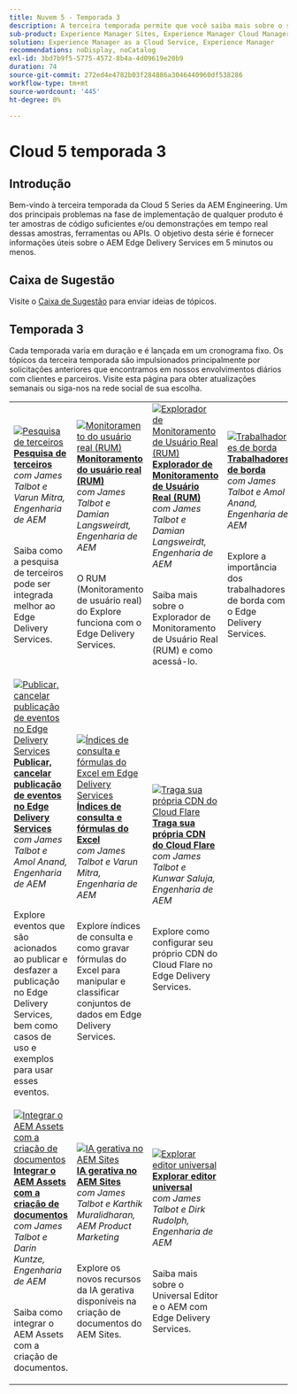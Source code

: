 ```yaml
---
title: Nuvem 5 - Temporada 3
description: A terceira temporada permite que você saiba mais sobre o serviço de entrega de borda do AEM por meio de entrevistas detalhadas com especialistas que trabalharam em projetos complicados
sub-product: Experience Manager Sites, Experience Manager Cloud Manager, Experience Manager Assets
solution: Experience Manager as a Cloud Service, Experience Manager
recommendations: noDisplay, noCatalog
exl-id: 3bd7b9f5-5775-4572-8b4a-4d09619e20b9
duration: 74
source-git-commit: 272ed4e4782b03f284886a3046440960df538286
workflow-type: tm+mt
source-wordcount: '445'
ht-degree: 0%

---
```


# Cloud 5 temporada 3

## Introdução

Bem-vindo à terceira temporada da Cloud 5 Series da AEM Engineering. Um dos principais problemas na fase de implementação de qualquer produto é ter amostras de código suficientes e/ou demonstrações em tempo real dessas amostras, ferramentas ou APIs. O objetivo desta série é fornecer informações úteis sobre o AEM Edge Delivery Services em 5 minutos ou menos.

## Caixa de Sugestão

Visite o [Caixa de Sugestão](https://forms.office.com/r/74P5Xz4UH0) para enviar ideias de tópicos.

## Temporada 3

Cada temporada varia em duração e é lançada em um cronograma fixo. Os tópicos da terceira temporada são impulsionados principalmente por solicitações anteriores que encontramos em nossos envolvimentos diários com clientes e parceiros. Visite esta página para obter atualizações semanais ou siga-nos na rede social de sua escolha.

<table>
    <tr>
        <td>
            <a href="./season-3/cloud5-3rd-party-search.md">
                <img alt="Pesquisa de terceiros" src="https://video.tv.adobe.com/v/3427040?format=jpeg"/>
            </a>
            <div>
                <a href="./season-3/cloud5-3rd-party-search.md">
                <strong>Pesquisa de terceiros</strong></a>        
                <br/><em>com James Talbot e Varun Mitra, Engenharia de AEM</em>
            </div>
            <p>
                <br/>
                Saiba como a pesquisa de terceiros pode ser integrada melhor ao Edge Delivery Services.
            </p>
        </td>   
        <td>
            <a href="./season-3/cloud5-rum.md">
                <img alt="Monitoramento do usuário real (RUM)" src="https://video.tv.adobe.com/v/3427495?format=jpeg"/>
            </a>
            <div>
                <a href="./season-3/cloud5-rum.md">
                <strong>Monitoramento do usuário real (RUM)</strong></a>        
                <br/><em>com James Talbot e Damian Langsweirdt, Engenharia de AEM</em>
            </div>
            <p>
                <br/>
                O RUM (Monitoramento de usuário real) do Explore funciona com o Edge Delivery Services.
            </p>
        </td>   
        <td>
            <a href="./season-3/cloud5-rum-explorer.md">
                <img alt="Explorador de Monitoramento de Usuário Real (RUM)" src="https://video.tv.adobe.com/v/3429772?format=jpeg"/>
            </a>
            <div>
                <a href="./season-3/cloud5-rum-explorer.md">
                <strong>Explorador de Monitoramento de Usuário Real (RUM)</strong></a>        
                <br/><em>com James Talbot e Damian Langsweirdt, Engenharia de AEM</em>
            </div>
            <p>
                <br/>
                Saiba mais sobre o Explorador de Monitoramento de Usuário Real (RUM) e como acessá-lo.
            </p>
        </td>   
        <td>
            <a href="./season-3/cloud5-edge-workers.md">
                <img alt="Trabalhadores de borda" src="https://video.tv.adobe.com/v/3427589?format=jpeg"/>
            </a>
            <div>
                <a href="./season-3/cloud5-edge-workers.md">
                <strong>Trabalhadores de borda</strong></a>        
                <br/><em>com James Talbot e Amol Anand, Engenharia de AEM</em>
            </div>
            <p>
                <br/>
                Explore a importância dos trabalhadores de borda com o Edge Delivery Services.
            </p>
        </td>   
    </tr>
    <tr>
        <td>
            <a href="./season-3/cloud5-publish-events.md">
                <img alt="Publicar, cancelar publicação de eventos no Edge Delivery Services" src="https://video.tv.adobe.com/v/3427681?format=jpeg"/>
            </a>
            <div>
                <a href="./season-3/cloud5-publish-events.md">
                <strong>Publicar, cancelar publicação de eventos no Edge Delivery Services</strong></a>        
                <br/><em>com James Talbot e Amol Anand, Engenharia de AEM</em>
            </div>
            <p>
                <br/>
                Explore eventos que são acionados ao publicar e desfazer a publicação no Edge Delivery Services, bem como casos de uso e exemplos para usar esses eventos.
            </p>
        </td>  
        <td>
            <a href="./season-3/cloud5-query-indexes.md">
                <img alt="Índices de consulta e fórmulas do Excel em Edge Delivery Services" src="https://video.tv.adobe.com/v/3427787?format=jpeg"/>
            </a>
            <div>
                <a href="./season-3/cloud5-query-indexes.md">
                <strong>Índices de consulta e fórmulas do Excel </strong></a>        
                <br/><em>com James Talbot e Varun Mitra, Engenharia de AEM</em>
            </div>
            <p>
                <br/>
                Explore índices de consulta e como gravar fórmulas do Excel para manipular e classificar conjuntos de dados em Edge Delivery Services.
            </p>
        </td>  
        <td>
            <a href="./season-3/cloud5-byo-cloudflare-cdn.md">
                <img alt="Traga sua própria CDN do Cloud Flare" src="https://video.tv.adobe.com/v/3428100?format=jpeg"/>
            </a>
            <div>
                <a href="./season-3/cloud5-byo-cloudflare-cdn.md">
                <strong>Traga sua própria CDN do Cloud Flare</strong></a>        
                <br/><em>com James Talbot e Kunwar Saluja, Engenharia de AEM</em>
            </div>
            <p>
                <br/>
                Explore como configurar seu próprio CDN do Cloud Flare no Edge Delivery Services.
            </p>
        </td>           
    </tr>  
    <tr>
        <td>
            <a href="./season-3/cloud5-integrate-assets.md">
                <img alt="Integrar o AEM Assets com a criação de documentos" src="https://video.tv.adobe.com/v/3428302?format=jpeg"/>
            </a>
            <div>
                <a href="./season-3/cloud5-integrate-assets.md">
                <strong>Integrar o AEM Assets com a criação de documentos</strong></a>        
                <br/><em>com James Talbot e Darin Kuntze, Engenharia de AEM</em>
            </div>
            <p>
                <br/>
                Saiba como integrar o AEM Assets com a criação de documentos.
            </p>
        </td>        
        <td>
            <a href="./season-3/cloud5-generative-ai-for-aem-sites.md">
                <img alt="IA gerativa no AEM Sites" src="https://video.tv.adobe.com/v/3428436?format=jpeg"/>
            </a>
            <div>
                <a href="./season-3/cloud5-generative-ai-for-aem-sites.md">
                <strong>IA gerativa no AEM Sites</strong></a>        
                <br/><em>com James Talbot e Karthik Muralidharan, AEM Product Marketing</em>
            </div>
            <p>
                <br/>                
                Explore os novos recursos da IA gerativa disponíveis na criação de documentos do AEM Sites.
            </p>
        </td>                
        <td>
            <a href="./season-3/cloud5-exploring-universal-editor.md">
                <img alt="Explorar editor universal" src="https://video.tv.adobe.com/v/3429656?format=jpeg"/>
            </a>
            <div>
                <a href="./season-3/cloud5-exploring-universal-editor.md">
                <strong>Explorar editor universal</strong></a>        
                <br/><em>com James Talbot e Dirk Rudolph, Engenharia de AEM</em>
            </div>
            <p>
                <br/>                
                 Saiba mais sobre o Universal Editor e o AEM com Edge Delivery Services.
            </p>
        </td>                    
    </tr>      
</table>
